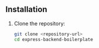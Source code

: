 
## Installation

1. Clone the repository:

   ```bash
   git clone <repository-url>
   cd express-backend-boilerplate

